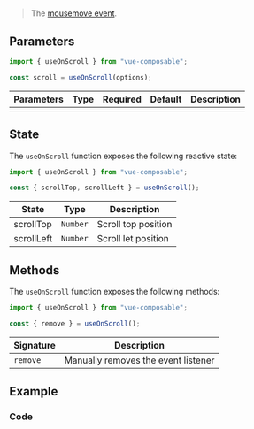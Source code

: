 #

> The [mousemove event](https://developer.mozilla.org/en-US/docs/Web/API/Document/scroll_event).

## Parameters

```js
import { useOnScroll } from "vue-composable";

const scroll = useOnScroll(options);
```

| Parameters | Type | Required | Default | Description |
| ---------- | ---- | -------- | ------- | ----------- |
|            |      |          |         |             |

## State

The `useOnScroll` function exposes the following reactive state:

```js
import { useOnScroll } from "vue-composable";

const { scrollTop, scrollLeft } = useOnScroll();
```

| State      | Type     | Description         |
| ---------- | -------- | ------------------- |
| scrollTop  | `Number` | Scroll top position |
| scrollLeft | `Number` | Scroll let position |

## Methods

The `useOnScroll` function exposes the following methods:

```js
import { useOnScroll } from "vue-composable";

const { remove } = useOnScroll();
```

| Signature | Description                         |
| --------- | ----------------------------------- |
| `remove`  | Manually removes the event listener |

## Example

<ClientOnly>
<on-scroll-example/>
</ClientOnly>

### Code

```vue

```

